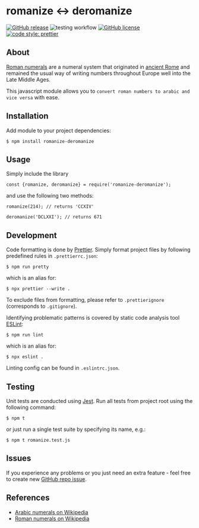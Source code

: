 # romanize &harr; deromanize

[![GitHub release](https://img.shields.io/github/release/aleksbelic/romanize-deromanize.svg)](https://GitHub.com/aleksbelic/romanize-deromanize/releases/)
![testing workflow](https://github.com/aleksbelic/romanize-deromanize/actions/workflows/tests.yml/badge.svg)
[![GitHub license](https://img.shields.io/github/license/aleksbelic/romanize-deromanize)](https://raw.githubusercontent.com/aleksbelic/romanize-deromanize/main/LICENSE.md)
[![code style: prettier](https://img.shields.io/badge/code_style-prettier-ff69b4.svg)](https://github.com/prettier/prettier)

## About

[Roman numerals](https://en.wikipedia.org/wiki/Roman_numerals) are a numeral system that originated in [ancient Rome](https://en.wikipedia.org/wiki/Ancient_Rome) and remained the usual way of writing numbers throughout Europe well into the Late Middle Ages.

This javascript module allows you to `convert roman numbers to arabic and vice versa` with ease.

## Installation

Add module to your project dependencies:

```
$ npm install romanize-deromanize
```

## Usage

Simply include the library

```
const {romanize, deromanize} = require('romanize-deromanize');
```

and use the following two methods:

```
romanize(214); // returns 'CCXIV'
```

```
deromanize('DCLXXI'); // returns 671
```

## Development

Code formatting is done by [Prettier](https://prettier.io/).
Simply format project files by following predefined rules in `.prettierrc.json`:

```
$ npm run pretty
```

which is an alias for:

```
$ npx prettier --write .
```

To exclude files from formatting, please refer to `.prettierignore` (corresponds to `.gitignore`).

Identifying problematic patterns is covered by static code analysis tool [ESLint](https://eslint.org/):

```
$ npm run lint
```

which is an alias for:

```
$ npx eslint .
```

Linting config can be found in `.eslintrc.json`.

## Testing

Unit tests are conducted using [Jest](https://jestjs.io/). Run all tests from project root using the following command:

```
$ npm t
```

or just run a single test suite by specifying its name, e.g.:

```
$ npm t romanize.test.js
```

## Issues

If you experience any problems or you just need an extra feature - feel free to create new [GitHub repo issue](https://github.com/aleksbelic/romanize-deromanize/issues).

## References

- [Arabic numerals on Wikipedia](https://en.wikipedia.org/wiki/Arabic_numerals)
- [Roman numerals on Wikipedia](https://en.wikipedia.org/wiki/Roman_numerals)

